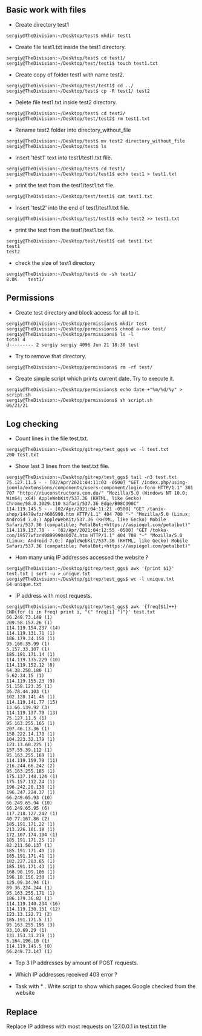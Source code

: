 ## Basic work with files

- Create directory test1

```console
sergiy@TheDivision:~/Desktop/test$ mkdir test1
```

- Create file test1.txt inside the test1 directory.

```console
sergiy@TheDivision:~/Desktop/test$ cd test1/
sergiy@TheDivision:~/Desktop/test/test1$ touch test1.txt
```

-   Create copy of folder test1 with name test2.

```console  
sergiy@TheDivision:~/Desktop/test/test1$ cd ../
sergiy@TheDivision:~/Desktop/test$ cp -R test1/ test2
```
-    Delete file test1.txt inside test2 directory.

```console
sergiy@TheDivision:~/Desktop/test$ cd test2/
sergiy@TheDivision:~/Desktop/test/test2$ rm test1.txt
```
-    Rename test2 folder into directory_without_file

```console
sergiy@TheDivision:~/Desktop/test$ mv test2 directory_without_file
sergiy@TheDivision:~/Desktop/test$ ls
```
-    Insert 'test1' text into test1/test1.txt file.

```console
sergiy@TheDivision:~/Desktop/test$ cd test1/
sergiy@TheDivision:~/Desktop/test/test1$ echo test1 > test1.txt 
```
-    print the text from the test1/test1.txt file.

```console
sergiy@TheDivision:~/Desktop/test/test1$ cat test1.txt 
```
-    Insert 'test2' into the end of test1/test1.txt file.

```console
sergiy@TheDivision:~/Desktop/test/test1$ echo test2 >> test1.txt 
```
-    print the text from the test1/test1.txt file.

```console
sergiy@TheDivision:~/Desktop/test/test1$ cat test1.txt 
test1
test2
```
- check the size of test1 directory

```console
sergiy@TheDivision:~/Desktop/test$ du -sh test1/
8.0K	test1/
```

## Permissions

-   Create test directory and block access for all to it.

```console
sergiy@TheDivision:~/Desktop/permissions$ mkdir test
sergiy@TheDivision:~/Desktop/permissions$ chmod a-rwx test/ 
sergiy@TheDivision:~/Desktop/permissions$ ls -l
total 4
d--------- 2 sergiy sergiy 4096 Jun 21 18:30 test
```

-   Try to remove that directory.

```console
sergiy@TheDivision:~/Desktop/permissions$ rm -rf test/
```
-    Create simple script which prints current date. Try to execute it.

```console
sergiy@TheDivision:~/Desktop/permissions$ echo date +"%m/%d/%y" > script.sh
sergiy@TheDivision:~/Desktop/permissions$ sh script.sh 
06/21/21
```
## Log checking

-  Count lines in the file test.txt.

```console
sergiy@TheDivision:~/Desktop/gitrep/test_ggs$ wc -l test.txt 
200 test.txt
```
- Show last 3 lines from the test.txt file. 

```console
sergiy@TheDivision:~/Desktop/gitrep/test_ggs$ tail -n3 test.txt 
75.127.11.5 - - [02/Apr/2021:04:11:03 -0500] "GET /index.php/using-joomla/extensions/components/users-component/login-form HTTP/1.1" 301 707 "http://riuconstructora.com.do/" "Mozilla/5.0 (Windows NT 10.0; Win64; x64) AppleWebKit/537.36 (KHTML, like Gecko) Chrome/58.0.3029.110 Safari/537.36 Edge/B08C390C"
114.119.145.5 - - [02/Apr/2021:04:11:21 -0500] "GET /tanix-shop/14479wfzr4606990.htm HTTP/1.1" 404 708 "-" "Mozilla/5.0 (Linux; Android 7.0;) AppleWebKit/537.36 (KHTML, like Gecko) Mobile Safari/537.36 (compatible; PetalBot;+https://aspiegel.com/petalbot)"
114.119.137.70 - - [02/Apr/2021:04:12:55 -0500] "GET /tokka-com/19577wfzr4989999040074.htm HTTP/1.1" 404 708 "-" "Mozilla/5.0 (Linux; Android 7.0;) AppleWebKit/537.36 (KHTML, like Gecko) Mobile Safari/537.36 (compatible; PetalBot;+https://aspiegel.com/petalbot)"
```

-  Hom many uniq IP addresses accessed the website ? 

```console
sergiy@TheDivision:~/Desktop/gitrep/test_ggs$ awk '{print $1}' test.txt | sort -u > unique.txt
sergiy@TheDivision:~/Desktop/gitrep/test_ggs$ wc -l unique.txt 
64 unique.txt
```

-  IP address with most requests.

```console
sergiy@TheDivision:~/Desktop/gitrep/test_ggs$ awk '{freq[$1]++} END{for (i in freq) print i, "(" freq[i] ")"}' test.txt
66.249.73.149 (1)
209.58.157.26 (1)
114.119.154.237 (14)
114.119.131.71 (1)
186.179.34.150 (1)
95.160.35.99 (1)
5.157.33.107 (1)
185.191.171.14 (1)
114.119.135.229 (10)
114.119.152.12 (8)
64.38.250.180 (1)
5.62.34.15 (1)
114.119.155.23 (9)
51.158.123.35 (1)
36.78.44.103 (1)
102.128.141.46 (1)
114.119.141.77 (15)
13.66.139.92 (3)
114.119.137.70 (13)
75.127.11.5 (1)
95.163.255.165 (1)
207.46.13.36 (1)
158.222.14.178 (1)
104.223.32.179 (1)
123.13.60.225 (1)
157.55.39.112 (1)
95.163.255.169 (1)
114.119.159.79 (11)
216.244.66.242 (2)
95.163.255.185 (1)
175.137.148.124 (1)
175.157.112.24 (1)
196.242.20.138 (1)
196.247.224.37 (1)
66.249.65.93 (10)
66.249.65.94 (10)
66.249.65.95 (6)
117.218.127.242 (1)
40.77.167.86 (2)
185.191.171.22 (1)
213.226.101.18 (1)
172.107.174.194 (1)
185.191.171.25 (1)
82.211.50.137 (1)
185.191.171.40 (1)
185.191.171.41 (1)
182.227.203.85 (1)
185.191.171.43 (1)
168.90.199.106 (1)
196.18.156.230 (1)
125.99.34.94 (1)
89.36.224.244 (1)
95.163.255.171 (1)
186.179.36.82 (1)
114.119.140.234 (16)
114.119.130.151 (12)
123.13.122.71 (2)
185.191.171.5 (1)
95.163.255.195 (3)
93.10.69.29 (1)
131.153.31.219 (1)
5.164.196.10 (1)
114.119.145.5 (8)
66.249.73.147 (1)
```


-  Top 3 IP addresses by amount of POST requests.


-  Which IP addresses received 403 error ? 


- Task with * . Write script to show which pages Google checked from the website 

## Replace

Replace IP address with most requests on 127.0.0.1 in test.txt file 
